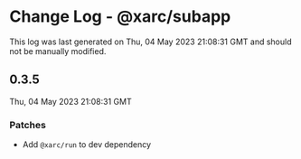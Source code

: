 # Change Log - @xarc/subapp

This log was last generated on Thu, 04 May 2023 21:08:31 GMT and should not be manually modified.

## 0.3.5
Thu, 04 May 2023 21:08:31 GMT

### Patches

- Add `@xarc/run` to dev dependency

